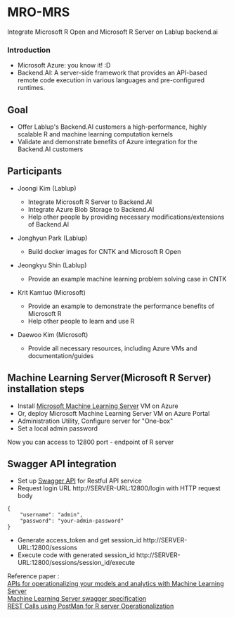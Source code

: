 # MRO-MRS
Integrate Microsoft R Open and Microsoft R Server on Lablup backend.ai

### Introduction

* Microsoft Azure: you know it! :D
* Backend.AI: A server-side framework that provides an API-based remote code execution in various languages and pre-configured runtimes.

## Goal

* Offer Lablup's Backend.AI customers a high-performance, highly scalable R and machine learning computation kernels
* Validate and demonstrate benefits of Azure integration for the Backend.AI customers

## Participants

* Joongi Kim (Lablup)
  - Integrate Microsoft R Server to Backend.AI
  - Integrate Azure Blob Storage to Backend.AI
  - Help other people by providing necessary modifications/extensions of Backend.AI

* Jonghyun Park (Lablup)
  - Build docker images for CNTK and Microsoft R Open

* Jeongkyu Shin (Lablup)
  - Provide an example machine learning problem solving case in CNTK
  
* Krit Kamtuo (Microsoft)
  - Provide an example to demonstrate the performance benefits of Microsoft R
  - Help other people to learn and use R

* Daewoo Kim (Microsoft)
  - Provide all necessary resources, including Azure VMs and documentation/guides

## Machine Learning Server(Microsoft R Server) installation steps
- Install [Microsoft Machine Learning Server](https://docs.microsoft.com/en-us/machine-learning-server/what-is-machine-learning-server) VM on Azure
- Or, deploy Microsoft Machine Learning Server VM on Azure Portal
- Administration Utility, Configure server for "One-box"
- Set a local admin password

Now you can access to 12800 port - endpoint of R server

## Swagger API integration
- Set up [Swagger API](https://microsoft.github.io/deployr-api-docs/) for Restful API service
- Request login URL http://SERVER-URL:12800/login with HTTP request body
```
{
    "username": "admin",
    "password": "your-admin-password"
}
```
- Generate access_token and get session_id http://SERVER-URL:12800/sessions
- Execute code with generated session_id http://SERVER-URL:12800/sessions/session_id/execute  

Reference paper :  
[APIs for operationalizing your models and analytics with Machine Learning Server](https://docs.microsoft.com/en-us/machine-learning-server/operationalize/concept-api)  
[Machine Learning Server swagger specification](https://microsoft.github.io/deployr-api-docs/)  
[REST Calls using PostMan for R server Operationalization](https://blogs.msdn.microsoft.com/mlserver/2017/02/24/rest-calls-using-postman-for-r-server-o16n/)  

